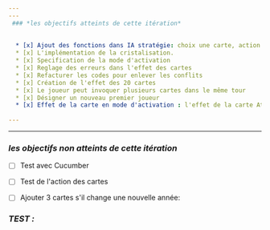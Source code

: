 ```yaml
---
---
 ### *les objectifs atteints de cette itération*
 
   
  * [x] Ajout des fonctions dans IA stratégie: choix une carte, action de dès.
  * [x] L'implémentation de la cristalisation.
  * [x] Specification de la mode d'activation 
  * [x] Reglage des erreurs dans l'effet des cartes
  * [x] Refacturer les codes pour enlever les conflits 
  * [x] Création de l'effet des 20 cartes
  * [x] Le joueur peut invoquer plusieurs cartes dans le même tour
  * [x] Désigner un nouveau premier joueur  
  * [x] Effet de la carte en mode d'activation : l'effet de la carte At_Activation, l'effet de la carte Permanant 
  
---
```

---

 ### *les objectifs non atteints de cette itération*
 * [ ] Test avec Cucumber
 * [ ] Test de l'action des cartes
 
 * [ ] Ajouter 3 cartes s'il change une nouvelle année:
  


### *TEST :*
